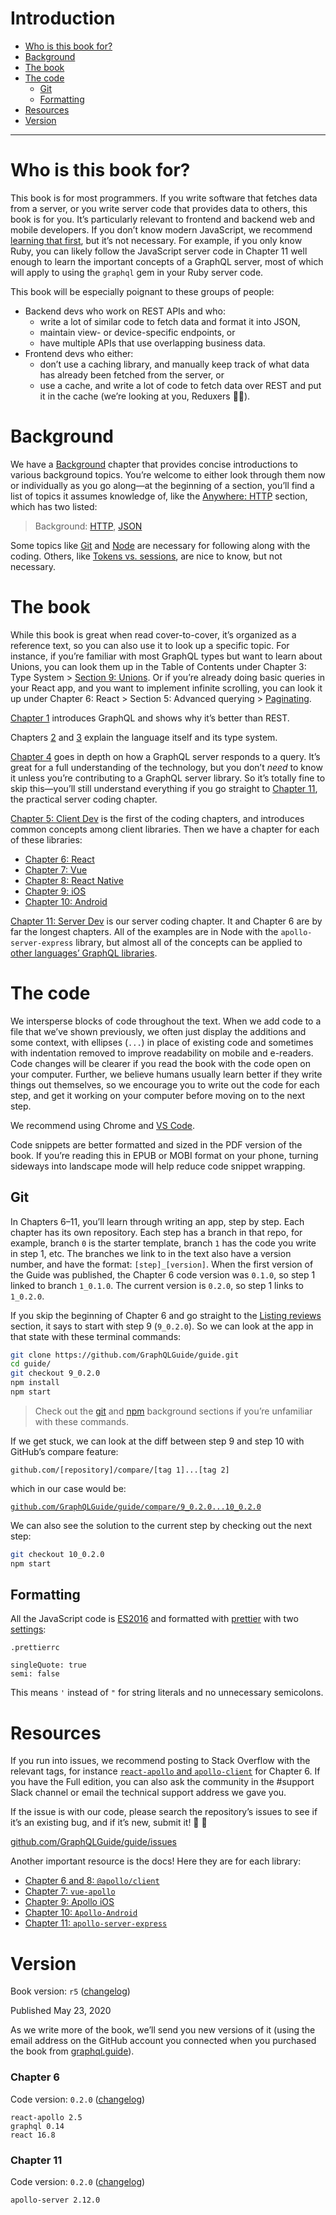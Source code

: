 # Introduction

* [Who is this book for?](README.md#who-is-this-book-for)
* [Background](README.md#background)
* [The book](README.md#the-book)
* [The code](README.md#the-code)
  * [Git](README.md#git)
  * [Formatting](README.md#formatting)
* [Resources](README.md#resources)
* [Version](README.md#version)

---

# Who is this book for?

This book is for most programmers. If you write software that fetches data from a server, or you write server code that provides data to others, this book is for you. It’s particularly relevant to frontend and backend web and mobile developers. If you don’t know modern JavaScript, we recommend [learning that first](bg.md#javascript), but it’s not necessary. For example, if you only know Ruby, you can likely follow the JavaScript server code in Chapter 11 well enough to learn the important concepts of a GraphQL server, most of which will apply to using the `graphql` gem in your Ruby server code.

This book will be especially poignant to these groups of people:

- Backend devs who work on REST APIs and who:
  - write a lot of similar code to fetch data and format it into JSON,
  - maintain view- or device-specific endpoints, or
  - have multiple APIs that use overlapping business data.
- Frontend devs who either: 
  - don’t use a caching library, and manually keep track of what data has already been fetched from the server, or 
  - use a cache, and write a lot of code to fetch data over REST and put it in the cache (we’re looking at you, Reduxers 👀😄).

# Background

We have a [Background](bg.md) chapter that provides concise introductions to various background topics. You’re welcome to either look through them now or individually as you go along—at the beginning of a section, you’ll find a list of topics it assumes knowledge of, like the [Anywhere: HTTP](5.md#anywhere-http) section, which has two listed:

> Background: [HTTP](bg.md#http), [JSON](bg.md#json)

Some topics like [Git](bg.md#git) and [Node](bg.md#node) are necessary for following along with the coding. Others, like [Tokens vs. sessions](bg.md#tokens-vs-sessions), are nice to know, but not necessary.

# The book

While this book is great when read cover-to-cover, it’s organized as a reference text, so you can also use it to look up a specific topic. For instance, if you’re familiar with most GraphQL types but want to learn about Unions, you can look them up in the Table of Contents under Chapter 3: Type System > [Section 9: Unions](3.md#unions). Or if you’re already doing basic queries in your React app, and you want to implement infinite scrolling, you can look it up under Chapter 6: React > Section 5: Advanced querying > [Paginating](6.md#paginating).

[Chapter 1](1.md) introduces GraphQL and shows why it’s better than REST.

Chapters [2](2.md) and [3](3.md) explain the language itself and its type system.

[Chapter 4](4.md) goes in depth on how a GraphQL server responds to a query. It’s great for a full understanding of the technology, but you don’t *need* to know it unless you’re contributing to a GraphQL server library. So it’s totally fine to skip this—you’ll still understand everything if you go straight to [Chapter 11](11.md), the practical server coding chapter.

[Chapter 5: Client Dev](5.md) is the first of the coding chapters, and introduces common concepts among client libraries. Then we have a chapter for each of these libraries:

- [Chapter 6: React](6.md)
- [Chapter 7: Vue](7.md)
- [Chapter 8: React Native](8.md)
- [Chapter 9: iOS](9.md)
- [Chapter 10: Android](10.md)

[Chapter 11: Server Dev](11.md) is our server coding chapter. It and Chapter 6 are by far the longest chapters. All of the examples are in Node with the `apollo-server-express` library, but almost all of the concepts can be applied to [other languages’ GraphQL libraries](11.md#introduction).

# The code

We intersperse blocks of code throughout the text. When we add code to a file that we’ve shown previously, we often just display the additions and some context, with ellipses (`...`) in place of existing code and sometimes with indentation removed to improve readability on mobile and e-readers. Code changes will be clearer if you read the book with the code open on your computer. Further, we believe humans usually learn better if they write things out themselves, so we encourage you to write out the code for each step, and get it working on your computer before moving on to the next step.

We recommend using Chrome and [VS Code](https://code.visualstudio.com/).

Code snippets are better formatted and sized in the PDF version of the book. If you’re reading this in EPUB or MOBI format on your phone, turning sideways into landscape mode will help reduce code snippet wrapping.

## Git

In Chapters 6–11, you’ll learn through writing an app, step by step. Each chapter has its own repository. Each step has a branch in that repo, for example, branch `0` is the starter template, branch `1` has the code you write in step 1, etc. The branches we link to in the text also have a version number, and have the format: `[step]_[version]`. When the first version of the Guide was published, the Chapter 6 code version was `0.1.0`, so step 1 linked to branch `1_0.1.0`. The current version is `0.2.0`, so step 1 links to `1_0.2.0`.

If you skip the beginning of Chapter 6 and go straight to the [Listing reviews](6.md#listing-reviews) section, it says to start with step 9 (`9_0.2.0`). So we can look at the app in that state with these terminal commands:

```sh
git clone https://github.com/GraphQLGuide/guide.git
cd guide/
git checkout 9_0.2.0
npm install
npm start
```

> Check out the [git](bg.md#git) and [npm](bg.md#npm) background sections if you’re unfamiliar with these commands.

If we get stuck, we can look at the diff between step 9 and step 10 with GitHub’s compare feature:

`github.com/[repository]/compare/[tag 1]...[tag 2]`

which in our case would be:

[`github.com/GraphQLGuide/guide/compare/9_0.2.0...10_0.2.0`](https://github.com/GraphQLGuide/guide/compare/9_0.2.0...10_0.2.0)

We can also see the solution to the current step by checking out the next step:

```sh
git checkout 10_0.2.0
npm start
```

## Formatting

All the JavaScript code is [ES2016](bg.md#javascript) and formatted with [prettier](https://prettier.io/) with two [settings](https://prettier.io/docs/en/options.html):

`.prettierrc`

```
singleQuote: true
semi: false
```

This means `'` instead of `"` for string literals and no unnecessary semicolons.

# Resources

If you run into issues, we recommend posting to Stack Overflow with the relevant tags, for instance [`react-apollo` and `apollo-client`](https://stackoverflow.com/questions/ask?tags=apollo-client|react-apollo) for Chapter 6. If you have the Full edition, you can also ask the community in the #support Slack channel or email the technical support address we gave you.

If the issue is with our code, please search the repository’s issues to see if it’s an existing bug, and if it’s new, submit it! 🙏 🙌

[github.com/GraphQLGuide/guide/issues](https://github.com/GraphQLGuide/guide/issues)

Another important resource is the docs! Here they are for each library:

- [Chapter 6 and 8: `@apollo/client`](https://www.apollographql.com/docs/react/)
- [Chapter 7: `vue-apollo`](https://github.com/akryum/vue-apollo)
- [Chapter 9: Apollo iOS](https://www.apollographql.com/docs/ios/)
- [Chapter 10: `Apollo-Android`](https://github.com/apollographql/apollo-android)
- [Chapter 11: `apollo-server-express`](https://www.apollographql.com/docs/apollo-server/)

# Version

Book version: `r5` ([changelog](https://github.com/GraphQLGuide/book/releases))

Published May 23, 2020

As we write more of the book, we’ll send you new versions of it (using the email address on the GitHub account you connected when you purchased the book from [graphql.guide](https://graphql.guide)).

### Chapter 6 

Code version: `0.2.0` ([changelog](https://github.com/GraphQLGuide/guide/blob/master/CHANGELOG.md))

```
react-apollo 2.5
graphql 0.14
react 16.8
```

### Chapter 11

Code version: `0.2.0` ([changelog](https://github.com/GraphQLGuide/guide-api/blob/master/CHANGELOG.md))

```
apollo-server 2.12.0
```